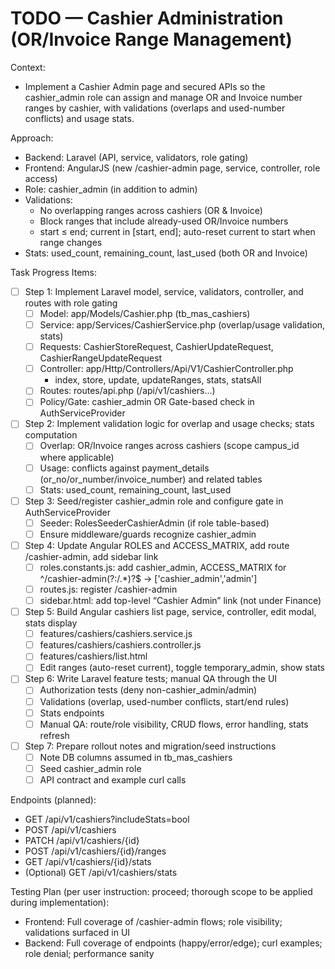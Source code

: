 # TODO — Cashier Administration (OR/Invoice Range Management)

Context:
- Implement a Cashier Admin page and secured APIs so the cashier_admin role can assign and manage OR and Invoice number ranges by cashier, with validations (overlaps and used-number conflicts) and usage stats.

Approach:
- Backend: Laravel (API, service, validators, role gating)
- Frontend: AngularJS (new /cashier-admin page, service, controller, role access)
- Role: cashier_admin (in addition to admin)
- Validations: 
  - No overlapping ranges across cashiers (OR & Invoice)
  - Block ranges that include already-used OR/Invoice numbers
  - start ≤ end; current in [start, end]; auto-reset current to start when range changes
- Stats: used_count, remaining_count, last_used (both OR and Invoice)

Task Progress Items:
- [ ] Step 1: Implement Laravel model, service, validators, controller, and routes with role gating
  - [ ] Model: app/Models/Cashier.php (tb_mas_cashiers)
  - [ ] Service: app/Services/CashierService.php (overlap/usage validation, stats)
  - [ ] Requests: CashierStoreRequest, CashierUpdateRequest, CashierRangeUpdateRequest
  - [ ] Controller: app/Http/Controllers/Api/V1/CashierController.php
    - index, store, update, updateRanges, stats, statsAll
  - [ ] Routes: routes/api.php (/api/v1/cashiers...)
  - [ ] Policy/Gate: cashier_admin OR Gate-based check in AuthServiceProvider

- [ ] Step 2: Implement validation logic for overlap and usage checks; stats computation
  - [ ] Overlap: OR/Invoice ranges across cashiers (scope campus_id where applicable)
  - [ ] Usage: conflicts against payment_details (or_no/or_number/invoice_number) and related tables
  - [ ] Stats: used_count, remaining_count, last_used

- [ ] Step 3: Seed/register cashier_admin role and configure gate in AuthServiceProvider
  - [ ] Seeder: RolesSeederCashierAdmin (if role table-based)
  - [ ] Ensure middleware/guards recognize cashier_admin

- [ ] Step 4: Update Angular ROLES and ACCESS_MATRIX, add route /cashier-admin, add sidebar link
  - [ ] roles.constants.js: add cashier_admin, ACCESS_MATRIX for ^/cashier-admin(?:/.*)?$ → ['cashier_admin','admin']
  - [ ] routes.js: register /cashier-admin
  - [ ] sidebar.html: add top-level “Cashier Admin” link (not under Finance)

- [ ] Step 5: Build Angular cashiers list page, service, controller, edit modal, stats display
  - [ ] features/cashiers/cashiers.service.js
  - [ ] features/cashiers/cashiers.controller.js
  - [ ] features/cashiers/list.html
  - [ ] Edit ranges (auto-reset current), toggle temporary_admin, show stats

- [ ] Step 6: Write Laravel feature tests; manual QA through the UI
  - [ ] Authorization tests (deny non-cashier_admin/admin)
  - [ ] Validations (overlap, used-number conflicts, start/end rules)
  - [ ] Stats endpoints
  - [ ] Manual QA: route/role visibility, CRUD flows, error handling, stats refresh

- [ ] Step 7: Prepare rollout notes and migration/seed instructions
  - [ ] Note DB columns assumed in tb_mas_cashiers
  - [ ] Seed cashier_admin role
  - [ ] API contract and example curl calls

Endpoints (planned):
- GET /api/v1/cashiers?includeStats=bool
- POST /api/v1/cashiers
- PATCH /api/v1/cashiers/{id}
- POST /api/v1/cashiers/{id}/ranges
- GET /api/v1/cashiers/{id}/stats
- (Optional) GET /api/v1/cashiers/stats

Testing Plan (per user instruction: proceed; thorough scope to be applied during implementation):
- Frontend: Full coverage of /cashier-admin flows; role visibility; validations surfaced in UI
- Backend: Full coverage of endpoints (happy/error/edge); curl examples; role denial; performance sanity
